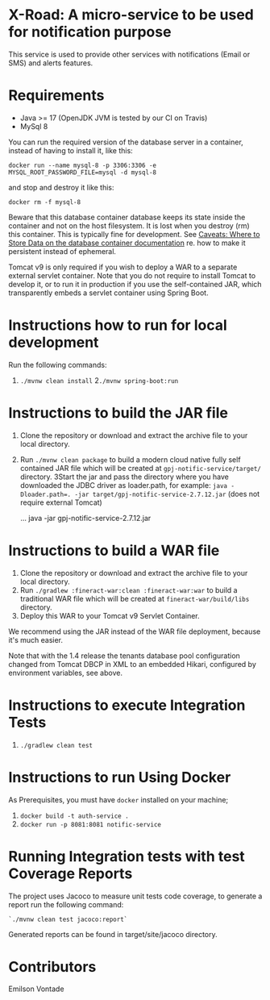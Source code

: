 X-Road: A micro-service to be used for notification purpose
============
This service is used to provide other services with notifications (Email or SMS) and alerts features.


Requirements
============
* Java >= 17 (OpenJDK JVM is tested by our CI on Travis)
* MySql 8

You can run the required version of the database server in a container, instead of having to install it, like this:

    docker run --name mysql-8 -p 3306:3306 -e MYSQL_ROOT_PASSWORD_FILE=mysql -d mysql-8

and stop and destroy it like this:

    docker rm -f mysql-8

Beware that this database container database keeps its state inside the container and not on the host filesystem.  It is lost when you destroy (rm) this container.  This is typically fine for development.  See [Caveats: Where to Store Data on the database container documentation](https://hub.docker.com/_/mariadb) re. how to make it persistent instead of ephemeral.

Tomcat v9 is only required if you wish to deploy a  WAR to a separate external servlet container.  Note that you do not require to install Tomcat to develop it, or to run it in production if you use the self-contained JAR, which transparently embeds a servlet container using Spring Boot.


Instructions how to run for local development
============


Run the following commands:
1. `./mvnw clean install`
2`./mvnw spring-boot:run`


Instructions to build the JAR file
============
1. Clone the repository or download and extract the archive file to your local directory.
2. Run `./mvnw clean package` to build a modern cloud native fully self contained JAR file which will be created at `gpj-notific-service/target/` directory.
3Start the jar and pass the directory where you have downloaded the JDBC driver as loader.path, for example: `java -Dloader.path=. -jar target/gpj-notific-service-2.7.12.jar` (does not require external Tomcat)

    ...
    java -jar gpj-notific-service-2.7.12.jar


Instructions to build a WAR file
============
1. Clone the repository or download and extract the archive file to your local directory.
2. Run `./gradlew :fineract-war:clean :fineract-war:war` to build a traditional WAR file which will be created at `fineract-war/build/libs` directory.
3. Deploy this WAR to your Tomcat v9 Servlet Container.

We recommend using the JAR instead of the WAR file deployment, because it's much easier.

Note that with the 1.4 release the tenants database pool configuration changed from Tomcat DBCP in XML to an embedded Hikari, configured by environment variables, see above.


Instructions to execute Integration Tests
============

1. `./gradlew clean test`


Instructions to run Using Docker
============
As Prerequisites, you must have `docker`  installed on your machine;
1. `docker build -t auth-service .`
2. `docker run -p 8081:8081 notific-service`


Running Integration tests with test Coverage Reports
============

The project uses Jacoco to measure unit tests code coverage, to generate a report run the following command:

    `./mvnw clean test jacoco:report`

Generated reports can be found in target/site/jacoco directory.


Contributors
============
Emilson Vontade
